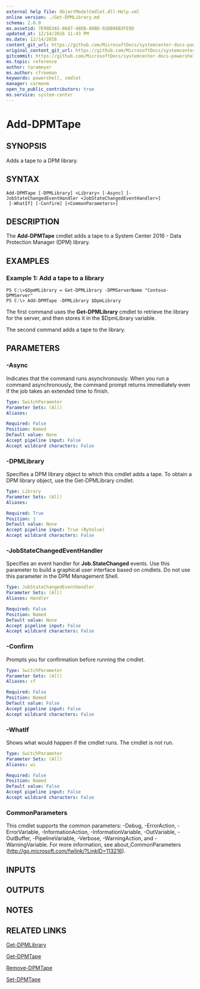 ```yaml
---
external help file: ObjectModelCmdlet.dll-Help.xml
online version: ./Get-DPMLibrary.md
schema: 2.0.0
ms.assetid: 7E90D3A5-0687-48EB-80BD-92DB96B3FE9D
updated_at: 12/14/2016 11:43 PM
ms.date: 12/14/2016
content_git_url: https://github.com/MicrosoftDocs/systemcenter-docs-powershell/blob/master/systemcenter-cmdlets/SystemCenter2016/DataProtectionManager/v1.0/Add-DPMTape.md
original_content_git_url: https://github.com/MicrosoftDocs/systemcenter-docs-powershell/blob/master/systemcenter-cmdlets/SystemCenter2016/DataProtectionManager/v1.0/Add-DPMTape.md
gitcommit: https://github.com/MicrosoftDocs/systemcenter-docs-powershell/blob/96cd9bd2780eb6b78c540fa00d3b8a4313e3ed40/systemcenter-cmdlets/SystemCenter2016/DataProtectionManager/v1.0/Add-DPMTape.md
ms.topic: reference
author: tarameyer
ms.author: cfreeman
keywords: powershell, cmdlet
manager: carmonm
open_to_public_contributors: true
ms.service: system-center
---
```


# Add-DPMTape

## SYNOPSIS
Adds a tape to a DPM library.

## SYNTAX

```
Add-DPMTape [-DPMLibrary] <Library> [-Async] [-JobStateChangedEventHandler <JobStateChangedEventHandler>]
 [-WhatIf] [-Confirm] [<CommonParameters>]
```

## DESCRIPTION
The **Add-DPMTape** cmdlet adds a tape to a System Center 2016 - Data Protection Manager (DPM) library.

## EXAMPLES

### Example 1: Add a tape to a library
```
PS C:\>$DpmMLibrary = Get-DPMLibrary -DPMServerName "Contoso-DPMServer"
PS C:\> Add-DPMTape -DPMLibrary $DpmLibrary
```

The first command uses the **Get-DPMLibrary** cmdlet to retrieve the library for the server, and then stores it in the $DpmLibrary variable.

The second command adds a tape to the library.

## PARAMETERS

### -Async
Indicates that the command runs asynchronously.
When you run a command asynchronously, the command prompt returns immediately even if the job takes an extended time to finish.

```yaml
Type: SwitchParameter
Parameter Sets: (All)
Aliases: 

Required: False
Position: Named
Default value: None
Accept pipeline input: False
Accept wildcard characters: False
```

### -DPMLibrary
Specifies a DPM library object to which this cmdlet adds a tape.
To obtain a DPM library object, use the Get-DPMLibrary cmdlet.

```yaml
Type: Library
Parameter Sets: (All)
Aliases: 

Required: True
Position: 1
Default value: None
Accept pipeline input: True (ByValue)
Accept wildcard characters: False
```

### -JobStateChangedEventHandler
Specifies an event handler for **Job.StateChanged** events.
Use this parameter to build a graphical user interface based on cmdlets.
Do not use this parameter in the DPM Management Shell.

```yaml
Type: JobStateChangedEventHandler
Parameter Sets: (All)
Aliases: Handler

Required: False
Position: Named
Default value: None
Accept pipeline input: False
Accept wildcard characters: False
```

### -Confirm
Prompts you for confirmation before running the cmdlet.

```yaml
Type: SwitchParameter
Parameter Sets: (All)
Aliases: cf

Required: False
Position: Named
Default value: False
Accept pipeline input: False
Accept wildcard characters: False
```

### -WhatIf
Shows what would happen if the cmdlet runs.
The cmdlet is not run.

```yaml
Type: SwitchParameter
Parameter Sets: (All)
Aliases: wi

Required: False
Position: Named
Default value: False
Accept pipeline input: False
Accept wildcard characters: False
```

### CommonParameters
This cmdlet supports the common parameters: -Debug, -ErrorAction, -ErrorVariable, -InformationAction, -InformationVariable, -OutVariable, -OutBuffer, -PipelineVariable, -Verbose, -WarningAction, and -WarningVariable. For more information, see about_CommonParameters (http://go.microsoft.com/fwlink/?LinkID=113216).

## INPUTS

## OUTPUTS

## NOTES

## RELATED LINKS

[Get-DPMLibrary](xref:SystemCenter2016/DataProtectionManager/v1.0/Get-DPMLibrary.md)

[Get-DPMTape](xref:SystemCenter2016/DataProtectionManager/v1.0/Get-DPMTape.md)

[Remove-DPMTape](xref:SystemCenter2016/DataProtectionManager/v1.0/Remove-DPMTape.md)

[Set-DPMTape](xref:SystemCenter2016/DataProtectionManager/v1.0/Set-DPMTape.md)

